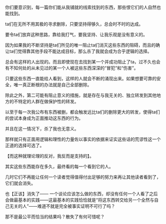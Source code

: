 你们要意识到，每一篇你们能从我铺就的线索找到的东西，那些恨它们的人自然也能找到。  
  
ta们在无所不用其极的寻求删除，只要坚持得够久，总会时不时的达成。  
  
要令ta们放弃这种思路，靠给我打气，要我坚持、让我乐观是没有意义的。  
  
因为如果我的不断坚持是ta们所见的唯一阻止ta们消灭这些东西的阻碍，而且的确让ta们觉得靠其他手段不能达成目标，那么杀了我就会成为合乎逻辑的选择。  
  
总会有这样的人出现的。而且即使现在去找到某一个并成功阻止了ta，过不久也会有不知何处的从未见过的某一个人被这些东西深深的“冒犯”和“伤害”。  
  
只要这些东西一直能给人看到，这样的人就会不断的涌现出来。如果想要可靠的安全，唯一真正断根的办法就是自己全部删除。  
  
除此之外，第二可能有阻止意义的措施，就是存在与我无关的、独立转发到其他地方的不特定的人群在做保护性的转发。  
  
以至于每一次我公布有东西被删，都会触发远比ta们的删除更大的转发，使得ta们的尝试本身成为正面推动这东西的行为。  
  
并且在这一情况下，杀了我也无意义。  
  
那样就只有正面用逻辑和理性的力量佐以事实的依据来证实这些话的荒谬性这一个正道的选择可选了。  
  
【而这种就理论理的反对，我反而是支持的】。  
  
其实这些东西能存在多久，最终看的每一个看到它的人。  
  
几时它们不再能让任何一个读者觉得值得付出足够的努力来再让其他读者看到了，它们就会消失。  
  
也【正该】消失了—— 一个谈论应该怎么做的东西，却没有任何一个人看了之后会做最基本的实践——这最基本的实践恰恰就是“将这东西转交给另一个全然与自己无关的人”——难道不就是完全被事实证明不可行了吗？  
  
那不是最公平而恰当的结果吗？散失了有何可惜呢？